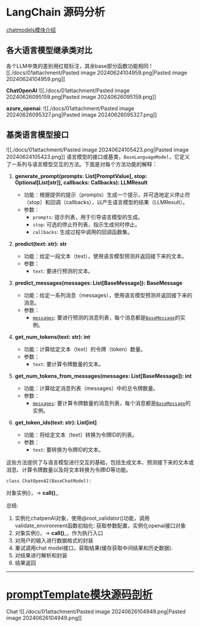 # LangChain 源码分析

[chatmodels模块介绍](https://www.zhihu.com/zvideo/1661208710797172736)

## 各大语言模型继承类对比

各个LLM中类的差别用红框标注，其余base部分函数功能相同
![[./docs/01attachment/Pasted image 20240624104959.png|Pasted image 20240624104959.png]]

**ChatOpenAI**
![[./docs/01attachment/Pasted image 20240626095159.png|Pasted image 20240626095159.png]]

**azure_openai**:
![[./docs/01attachment/Pasted image 20240626095327.png|Pasted image 20240626095327.png]]

## 基类语言模型接口

![[./docs/01attachment/Pasted image 20240624105423.png|Pasted image 20240624105423.png]]
语言模型的接口或基类，`BaseLanguageModel`，它定义了一系列与语言模型交互的方法。下面是对每个方法功能的解释：

1. **generate_prompt(prompts: List[PromptValue], stop: Optional[List[str]], callbacks: Callbacks): LLMResult**
   - 功能：根据提供的提示（prompts）生成一个提示，并可选地定义停止符（stop）和回调（callbacks），以产生语言模型的结果（LLMResult）。
   - 参数：
	 - `prompts`: 提示列表，用于引导语言模型的生成。
	 - `stop`: 可选的停止符列表，指示生成何时停止。
	 - `callbacks`: 生成过程中调用的回调函数集。

2. **predict(text: str): str**
   - 功能：给定一段文本（text），使用语言模型预测并返回接下来的文本。
   - 参数：
	 - `text`: 要进行预测的文本。

3. **predict_messages(messages: List[BaseMessage]): BaseMessage**
   - 功能：给定一系列消息（messages），使用语言模型预测并返回接下来的消息。
   - 参数：
	 - [`messages`](command:_github.copilot.openSymbolFromReferences?%5B%7B%22%24mid%22%3A1%2C%22path%22%3A%22%2Ff%3A%2Fpractice%20code%2Fguasscode%2Flangchain-anal-main%2Flangchain%2Fschema%2Fmessages.py%22%2C%22scheme%22%3A%22file%22%7D%2C%7B%22line%22%3A0%2C%22character%22%3A0%7D%5D "langchain/schema/messages.py"): 要进行预测的消息列表，每个消息都是[`BaseMessage`](command:_github.copilot.openSymbolFromReferences?%5B%7B%22%24mid%22%3A1%2C%22path%22%3A%22%2Ff%3A%2Fpractice%20code%2Fguasscode%2Flangchain-anal-main%2Flangchain%2Fschema%2Fmessages.py%22%2C%22scheme%22%3A%22file%22%7D%2C%7B%22line%22%3A57%2C%22character%22%3A6%7D%5D "langchain/schema/messages.py")的实例。

4. **get_num_tokens(text: str): int**
   - 功能：计算给定文本（text）的令牌（token）数量。
   - 参数：
	 - `text`: 要计算令牌数量的文本。

5. **get_num_tokens_from_messages(messages: List[BaseMessage]): int**
   - 功能：计算给定消息列表（messages）中的总令牌数量。
   - 参数：
	 - [`messages`](command:_github.copilot.openSymbolFromReferences?%5B%7B%22%24mid%22%3A1%2C%22path%22%3A%22%2Ff%3A%2Fpractice%20code%2Fguasscode%2Flangchain-anal-main%2Flangchain%2Fschema%2Fmessages.py%22%2C%22scheme%22%3A%22file%22%7D%2C%7B%22line%22%3A0%2C%22character%22%3A0%7D%5D "langchain/schema/messages.py"): 要计算令牌数量的消息列表，每个消息都是[`BaseMessage`](command:_github.copilot.openSymbolFromReferences?%5B%7B%22%24mid%22%3A1%2C%22path%22%3A%22%2Ff%3A%2Fpractice%20code%2Fguasscode%2Flangchain-anal-main%2Flangchain%2Fschema%2Fmessages.py%22%2C%22scheme%22%3A%22file%22%7D%2C%7B%22line%22%3A57%2C%22character%22%3A6%7D%5D "langchain/schema/messages.py")的实例。

6. **get_token_ids(text: str): List[int]**
   - 功能：将给定文本（text）转换为令牌ID的列表。
   - 参数：
	 - `text`: 要转换为令牌ID的文本。

这些方法提供了与语言模型进行交互的基础，包括生成文本、预测接下来的文本或消息、计算令牌数量以及将文本转换为令牌ID等功能。

`class ChatOpenAI(BaseChatModel):`

对象实例()，-> __call()___.

总结:
1. 实例化chatpenAI对象，使用@root_validator()功能，调用validate_environment函数初始化: 获取参数配置，实例化openai接口对象
2. 对象实例()，-> __call()___，作为执行入口
3. 对用户的输入进行数据格式的封装
4. 重试调用chat model接口，获取结果(缓存获取中间结果和历史数据).
5. 对结果进行解析和封装
6. 结果返回

---

# [promptTemplate模块源码剖析](https://www.zhihu.com/zvideo/1663740505211957248)

Chat
![[./docs/01attachment/Pasted image 20240626104949.png|Pasted image 20240626104949.png]]

